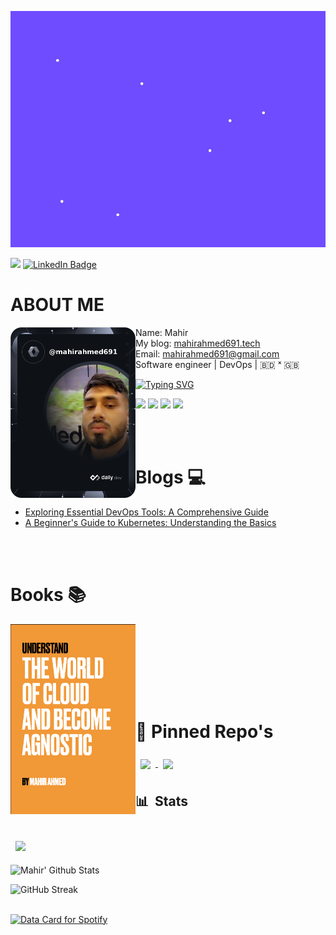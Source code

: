 [![Mahir's GitHub Banner](hello.gif)](https://mahirahmed691.tech)

![](https://komarev.com/ghpvc/?username=mahirahemd691&label=PROFILE+VIEWS)
[![LinkedIn Badge](https://img.shields.io/badge/LinkedIn-Profile-informational?style=flat&logo=linkedin&logoColor=white&color=0D76A8)](https://www.linkedin.com/in/mahir-ahmed-84a346149/)

# ABOUT ME

<!-- markdownlint-disable MD033 -->
<a href="https://app.daily.dev/mahirahmed691"><img src="https://github.com/mahirahmed691/mahirahmed691/blob/main/devcard.png" width="200" align="left" alt="Mahir's Dev Card"/></a>
<!-- markdownlint-enable MD033 -->

- Name: Mahir
- My blog: [mahirahmed691.tech](https://mahirahmed691.tech/blog-list)
- Email: [mahirahmed691@gmail.com](mailto:mahirahmed691@gmail.com)
- Software engineer | DevOps | 🇧🇩 ˣ 🇬🇧


[![Typing SVG](https://readme-typing-svg.herokuapp.com?font=comfortaa&color=%23F77B93&size=25&height=40&lines=Nice+to+meet+you!;I'm+a+DevOps+Engineer;Tech+and+Travel+Blogger;and+a+homemade+chef%3F)](https://git.io/typing-svg)

![](https://img.shields.io/badge/Terraform-informational?style=flat&logo=terraform&logoColor=white&color=7E48BE)
![](https://img.shields.io/badge/Docker-informational?style=flat&logo=docker&logoColor=white&color=2F99ED)
![](https://img.shields.io/badge/Kubernetes-informational?style=flat&logo=kubernetesr&logoColor=white&color=3971E5)
![](https://img.shields.io/badge/GCP-informational?style=flat&logo=gcp&logoColor=white&color=EB493D)


<br><br>
# Blogs 💻

<!-- BLOG-POST-LIST:START -->
- [Exploring Essential DevOps Tools: A Comprehensive Guide](https://mahirahmed691.tech/exploring-essential-devops-tools-a-comprehensive-guide)
- [A Beginner's Guide to Kubernetes: Understanding the Basics](https://mahirahmed691.tech/a-beginners-guide-to-kubernetes-understanding-the-basics)

<!-- BLOG-POST-LIST:END -->

<br><br>

# Books 📚
<!-- markdownlint-disable MD033 -->
<a href="https://github.com/mahirahmed691/mahirahmed691/files/12629376/Cloud.Agnostic.pdf"><img src="https://github.com/mahirahmed691/mahirahmed691/blob/main/Cloud-Agnostic-Cover-Page.png" width="200" align="left"/></a>
<!-- markdownlint-enable MD033 -->
<br><br>

<br><br><br><br>
# 📌 Pinned Repo's

<a href="https://github.com/mahirahmed691/holidai">
  <img align="center" style="margin:0.5rem" src="https://github-readme-stats.vercel.app/api/pin/?username=mahirahmed691&repo=holidai&bg_color=0d1116&title_color=6F4BFF&text_color=a4aacb&icon_color=007ec6" />
</a>

<a href="https://github.com/mahirahmed691/puppet">
  <img align="center" style="margin:0.5rem" src="https://github-readme-stats.vercel.app/api/pin/?username=mahirahmed691&repo=puppet&bg_color=0d1116&title_color=6F4BFF&text_color=a4aacb&icon_color=007ec6" />
</a>

## 📊 &nbsp;Stats

<br>

<a href="https://github.com/mahirahmed691">
  <img align="center" style="margin:0.5rem" src="https://github-readme-stats.vercel.app/api/top-langs/?username=mahirahmed691&hide=html,css&bg_color=0d1116&title_color=6F4BFF&text_color=a4aacb&icon_color=007ec6" />
</a>

![Mahir' Github Stats](https://github-readme-stats.vercel.app/api?username=mahirahmed691&hide=contribs,prs&show_icons=true&bg_color=0d1116&title_color=ce09ec&text_color=a4aacb&icon_color=007ec6)

![GitHub Streak](https://github-readme-streak-stats.herokuapp.com/?user=Mahirahmed691&theme=dark&count_private=true&bg_color=0d1116&title_color=ce09ec&text_color=a4aacb&icon_color=007ec6)

<br>

<a href="https://data-card-for-spotify.herokuapp.com/card?user_id=mahir-93">
  <img src="https://data-card-for-spotify.herokuapp.com/api/card?user_id=mahir-93" alt="Data Card for Spotify">
</a>



